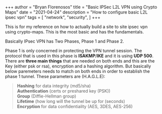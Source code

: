 +++
author = "Bryan Florenosos"
title = "Basic IPSec L2L VPN using Crypto Maps"
date = "2021-04-24"
description = "How to configure basic L2L ipsec vpn"
tags = [
    "network",
    "security",
]
+++

This is for my reference on how to actually build a site to site ipsec vpn using crypto-maps. This is the most basic and has the fundamentals.  

Basically IPsec VPN has Two Phases, Phase 1 and Phase 2.

Phase 1 is only concerned in protecting the VPN tunnel session. The protocol that is used in this phase is **ISAKMP**/**IKE** and it is using **UDP 500**. There are **three main things** that are needed on both ends and this are the Key (either psk or rsa), encryption and a hashing algorithm. But basically below paremeters needs to match on both ends in order to establish the phase 1 tunnel. These parameters are (H.A.G.L.E):  

> **Hashing** for data integrity (md5/sha)  
> **Authentication** (certs or preshared key (PSK))  
> **Group** (Diffie-Hellman group)  
> **Lifetime** (how long will the tunnel be up for (seconds)  
> **Encryption** for data confidentiality (AES, 3DES, AES-256)  